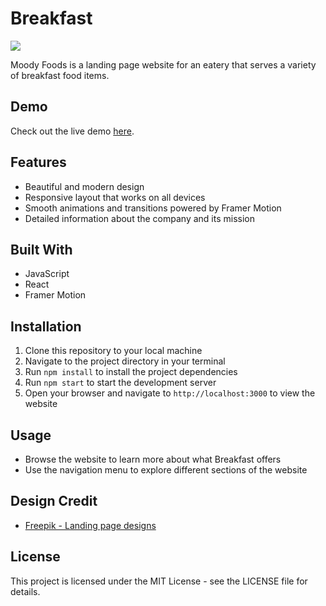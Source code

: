 # Breakfast

![](https://i.imgur.com/KSRQBos.png)

Moody Foods is a landing page website for an eatery that serves a variety of breakfast food items.

## Demo
Check out the live demo [here](https://moody-foods.netlify.app/).

## Features

- Beautiful and modern design
- Responsive layout that works on all devices
- Smooth animations and transitions powered by Framer Motion
- Detailed information about the company and its mission

## Built With

- JavaScript
- React
- Framer Motion

## Installation

1.  Clone this repository to your local machine
2.  Navigate to the project directory in your terminal
3.  Run `npm install` to install the project dependencies
4.  Run `npm start` to start the development server
5.  Open your browser and navigate to `http://localhost:3000` to view the website

## Usage

- Browse the website to learn more about what Breakfast offers
- Use the navigation menu to explore different sections of the website

## Design Credit
- [Freepik - Landing page designs](https://www.freepik.com/free-psd/moody-food-restaurant-concept-mock-up_6675664.htm#&position=0&from_view=user)

## License

This project is licensed under the MIT License - see the LICENSE file for details.
